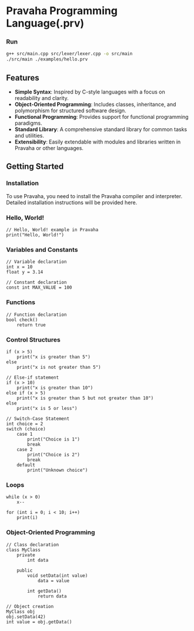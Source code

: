  
# Pravaha Programming Language(.prv)

### Run
```bash
g++ src/main.cpp src/lexer/lexer.cpp -o src/main
./src/main ./examples/hello.prv
```
## Features

- **Simple Syntax**: Inspired by C-style languages with a focus on readability and clarity.
- **Object-Oriented Programming**: Includes classes, inheritance, and polymorphism for structured software design.
- **Functional Programming**: Provides support for functional programming paradigms.
- **Standard Library**: A comprehensive standard library for common tasks and utilities.
- **Extensibility**: Easily extendable with modules and libraries written in Pravaha or other languages.

## Getting Started

### Installation

To use Pravaha, you need to install the Pravaha compiler and interpreter. Detailed installation instructions will be provided here.

### Hello, World!

```prv
// Hello, World! example in Pravaha
print("Hello, World!")
```
### Variables and Constants

```prv
// Variable declaration
int x = 10
float y = 3.14

// Constant declaration
const int MAX_VALUE = 100
```
### Functions

```prv
// Function declaration
bool check()
    return true
```
### Control Structures

```prv
if (x > 5)
    print("x is greater than 5")
else
    print("x is not greater than 5")

// Else-if statement
if (x > 10)
    print("x is greater than 10")
else if (x > 5)
    print("x is greater than 5 but not greater than 10")
else
    print("x is 5 or less")

// Switch-Case Statement
int choice = 2
switch (choice)
    case 1
        print("Choice is 1")
        break
    case 2
        print("Choice is 2")
        break
    default
        print("Unknown choice")
```

### Loops

```prv
while (x > 0)
    x--

for (int i = 0; i < 10; i++)
    print(i)
```
### Object-Oriented Programming

```prv
// Class declaration
class MyClass
    private
        int data
    
    public
        void setData(int value)
            data = value
        
        int getData()
            return data

// Object creation
MyClass obj
obj.setData(42)
int value = obj.getData()
```